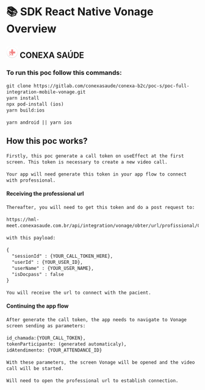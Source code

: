 # 📚 SDK React Native Vonage Overview

## <img src="icons/iconset-conexa-prod/mipmap-hdpi/ic_launcher_round.png" width="30"> CONEXA SAÚDE

### To run this poc follow this commands:

    git clone https://gitlab.com/conexasaude/conexa-b2c/poc-s/poc-full-integration-mobile-vonage.git
    yarn install
    npx pod-install (ios)
    yarn build:ios

    yarn android || yarn ios

## How this poc works?


    Firstly, this poc generate a call token on useEffect at the first screen. This token is necessary to create a new video call.

    Your app will need generate this token in your app flow to connect with professional.

#### Receiving the professional url

    Thereafter, you will need to get this token and do a post request to:

    https://hml-meet.conexasaude.com.br/api/integration/vonage/obter/url/profissional/CONEXA

    with this payload:

    {
      "sessionId" : {YOUR_CALL_TOKEN_HERE},
      "userId" : {YOUR_USER_ID},
      "userName" : {YOUR_USER_NAME},
      "isDocpass" : false
    }

    You will receive the url to connect with the pacient.

#### Continuing the app flow

    After generate the call token, the app needs to navigate to Vonage screen sending as parameters:

    id_chamada:{YOUR_CALL_TOKEN},
    tokenParticipante: (generated automaticaly),
    idAtendimento: {YOUR_ATTENDANCE_ID}

    With these parameters, the screen Vonage will be opened and the video call will be started.

    Will need to open the professional url to establish connection.
